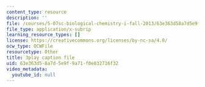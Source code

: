 ```yaml
---
content_type: resource
description: ''
file: /courses/5-07sc-biological-chemistry-i-fall-2013/63e363d58a7d5e9f9a71f0e832716f32_BYhaXjwgn5I.vtt
file_type: application/x-subrip
learning_resource_types: []
license: https://creativecommons.org/licenses/by-nc-sa/4.0/
ocw_type: OCWFile
resourcetype: Other
title: 3play caption file
uid: 63e363d5-8a7d-5e9f-9a71-f0e832716f32
video_metadata:
  youtube_id: null
---
```


